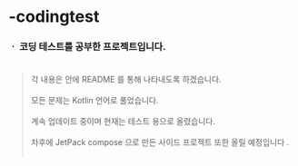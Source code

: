 # -codingtest

### ㆍ 코딩 테스트를 공부한 프로젝트입니다. <br><br>
> 각 내용은 안에 README 를 통해 나타내도록 하겠습니다. <br><br>
> 모든 문제는 Kotlin 언어로 풀었습니다.  <br><br>
> 계속 업데이트 중이며 현재는 테스트 용으로 올렸습니다.  <br><br>
> 차후에 JetPack compose 으로 만든 사이드 프로젝트 또한 올릴 예정입니다 . <br><br>

